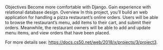 Objectives
Become more comfortable with Django.
Gain experience with relational database design.
Overview
In this project, you’ll build an web application for handling a pizza restaurant’s online orders. Users will be able to browse the restaurant’s menu, add items to their cart, and submit their orders. Meanwhile, the restaurant owners will be able to add and update menu items, and view orders that have been placed.


For more details see:
https://docs.cs50.net/web/2018/x/projects/3/project3.


